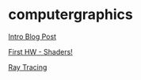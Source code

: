 # computergraphics

[Intro Blog Post](http://www.itp.jasonsigal.cc/computer-graphics/)

[First HW - Shaders!](http://www.itp.jasonsigal.cc/shaders/)

[Ray Tracing](http://www.itp.jasonsigal.cc/computer-graphics-ray-tracing/)
